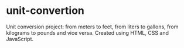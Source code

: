 # unit-convertion
Unit conversion project: from meters to feet, from liters to gallons, from kilograms to pounds and vice versa. Created using HTML, CSS and JavaScript.
